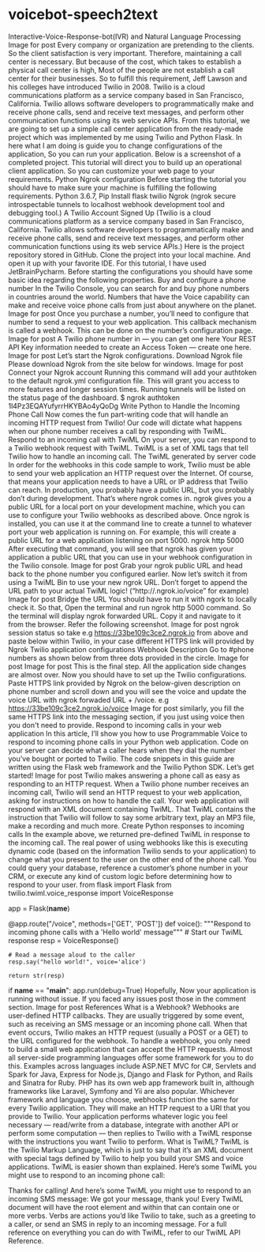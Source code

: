 # voicebot-speech2text
Interactive-Voice-Response-bot(IVR) and Natural Language Processing
Image for post
Every company or organization are pretending to the clients. So the client satisfaction is very important. Therefore, maintaining a call center is necessary. But because of the cost, which takes to establish a physical call center is high, Most of the people are not establish a call center for their businesses. So to fulfill this requirement, Jeff Lawson and his colleges have introduced Twilio in 2008.
Twilio is a cloud communications platform as a service company based in San Francisco, California. Twilio allows software developers to programmatically make and receive phone calls, send and receive text messages, and perform other communication functions using its web service APIs.
From this tutorial, we are going to set up a simple call center application from the ready-made project which was implemented by me using Twilio and Python Flask. In here what I am doing is guide you to change configurations of the application, So you can run your application.
Below is a screenshot of a completed project. This tutorial will direct you to build up an operational client application. So you can customize your web page to your requirements.
Python Ngrok configuration
Before starting the tutorial you should have to make sure your machine is fulfilling the following requirements.
Python 3.6.7, Pip Install flask twilio
Ngrok (ngrok secure introspectable tunnels to localhost webhook development tool and debugging tool.)
A Twilio Account Signed Up (Twilio is a cloud communications platform as a service company based in San Francisco, California. Twilio allows software developers to programmatically make and receive phone calls, send and receive text messages, and perform other communication functions using its web service APIs.)
Here is the project repository stored in GitHub. Clone the project into your local machine. And open it up with your favorite IDE. For this tutorial, I have used JetBrainPycharm.
Before starting the configurations you should have some basic idea regarding the following properties.
Buy and configure a phone number
In the Twilio Console, you can search for and buy phone numbers in countries around the world. Numbers that have the Voice capability can make and receive voice phone calls from just about anywhere on the planet.
Image for post
Once you purchase a number, you’ll need to configure that number to send a request to your web application. This callback mechanism is called a webhook. This can be done on the number’s configuration page.
Image for post
A Twilio phone number in — you can get one here
Your REST API Key information needed to create an Access Token — create one here.
Image for post
Let’s start the Ngrok configurations.
Download Ngrok file
Please download Ngrok from the site below for windows.
Image for post
Connect your Ngrok account
Running this command will add your authtoken to the default ngrok.yml configuration file. This will grant you access to more features and longer session times. Running tunnels will be listed on the status page of the dashboard.
$ ngrok authtoken 1l4Pz3EQAYufyrrHKYBAo4yQoDg
Write Python to Handle the Incoming Phone Call
Now comes the fun part-writing code that will handle an incoming HTTP request from Twilio! Our code will dictate what happens when our phone number receives a call by responding with TwiML.
Respond to an incoming call with TwiML
On your server, you can respond to a Twilio webhook request with TwiML. TwiML is a set of XML tags that tell Twilio how to handle an incoming call.
The TwiML generated by server code
In order for the webhooks in this code sample to work, Twilio must be able to send your web application an HTTP request over the Internet. Of course, that means your application needs to have a URL or IP address that Twilio can reach.
In production, you probably have a public URL, but you probably don’t during development. That’s where ngrok comes in. ngrok gives you a public URL for a local port on your development machine, which you can use to configure your Twilio webhooks as described above.
Once ngrok is installed, you can use it at the command line to create a tunnel to whatever port your web application is running on. For example, this will create a public URL for a web application listening on port 5000.
ngrok http 5000
After executing that command, you will see that ngrok has given your application a public URL that you can use in your webhook configuration in the Twilio console.
Image for post
Grab your ngrok public URL and head back to the phone number you configured earlier. Now let’s switch it from using a TwiML Bin to use your new ngrok URL. Don’t forget to append the URL path to your actual TwiML logic! (“http://<your ngrok subdomain>.ngrok.io/voice” for example)
Image for post
Bridge the URL
You should have to run it with ngork to locally check it. So that, Open the terminal and run ngrok http 5000 command. So the terminal will display ngrok forwarded URL. Copy it and navigate to it from the browser. Refer the following screenshot.
Image for post
ngrok session status
so take e.g https://33be109c3ce2.ngrok.io from above and paste below within Twilio, in your case different HTTPS link will provided by Ngrok
Twilio application configurations
Webhook Description
Go to #phone numbers as shown below from three dots provided in the circle.
Image for post
Image for post
This is the final step. All the application side changes are almost over. Now you should have to set up the Twilio configurations. Paste HTTPS link provided by Ngrok on the below-given description on phone number and scroll down and you will see the voice and update the voice URL with ngrok forwaded URL + /voice.
e.g https://33be109c3ce2.ngrok.io/voice
Image for post
similarly, you fill the same HTTPS link into the messaging section, if you just using voice then you don't need to provide.
Respond to incoming calls in your web application
In this article, I’ll show you how to use Programmable Voice to respond to incoming phone calls in your Python web application. Code on your server can decide what a caller hears when they dial the number you’ve bought or ported to Twilio.
The code snippets in this guide are written using the Flask web framework and the Twilio Python SDK. Let’s get started!
Image for post
Twilio makes answering a phone call as easy as responding to an HTTP request. When a Twilio phone number receives an incoming call, Twilio will send an HTTP request to your web application, asking for instructions on how to handle the call. Your web application will respond with an XML document containing TwiML. That TwiML contains the instruction that Twilio will follow to say some arbitrary text, play an MP3 file, make a recording and much more.
Create Python responses to incoming calls
In the example above, we returned pre-defined TwiML in response to the incoming call. The real power of using webhooks like this is executing dynamic code (based on the information Twilio sends to your application) to change what you present to the user on the other end of the phone call. You could query your database, reference a customer’s phone number in your CRM, or execute any kind of custom logic before determining how to respond to your user.
from flask import Flask
from twilio.twiml.voice_response import VoiceResponse

app = Flask(__name__)


@app.route("/voice", methods=['GET', 'POST'])
def voice():
    """Respond to incoming phone calls with a 'Hello world' message"""
    # Start our TwiML response
    resp = VoiceResponse()

    # Read a message aloud to the caller
    resp.say("hello world!", voice='alice')

    return str(resp)

if __name__ == "__main__":
    app.run(debug=True)
Hopefully, Now your application is running without issue. If you faced any issues post those in the comment section.
Image for post
References
What is a Webhook?
Webhooks are user-defined HTTP callbacks. They are usually triggered by some event, such as receiving an SMS message or an incoming phone call. When that event occurs, Twilio makes an HTTP request (usually a POST or a GET) to the URL configured for the webhook.
To handle a webhook, you only need to build a small web application that can accept the HTTP requests. Almost all server-side programming languages offer some framework for you to do this. Examples across languages include ASP.NET MVC for C#, Servlets and Spark for Java, Express for Node.js, Django and Flask for Python, and Rails and Sinatra for Ruby. PHP has its own web app framework built in, although frameworks like Laravel, Symfony and Yii are also popular.
Whichever framework and language you choose, webhooks function the same for every Twilio application. They will make an HTTP request to a URI that you provide to Twilio. Your application performs whatever logic you feel necessary — read/write from a database, integrate with another API or perform some computation — then replies to Twilio with a TwiML response with the instructions you want Twilio to perform.
What is TwiML?
TwiML is the Twilio Markup Language, which is just to say that it’s an XML document with special tags defined by Twilio to help you build your SMS and voice applications. TwiML is easier shown than explained. Here’s some TwiML you might use to respond to an incoming phone call:
<?xml version="1.0" encoding="UTF-8"?>
<Response>
    <Say>Thanks for calling!</Say>
</Response>
And here’s some TwiML you might use to respond to an incoming SMS message:
<?xml version="1.0" encoding="UTF-8"?>
<Response>
    <Message>We got your message, thank you!</Message>
</Response>
Every TwiML document will have the root <Response> element and within that can contain one or more verbs. Verbs are actions you’d like Twilio to take, such as <Say> a greeting to a caller, or send an SMS <Message> in reply to an incoming message. For a full reference on everything you can do with TwiML, refer to our TwiML API Reference.
